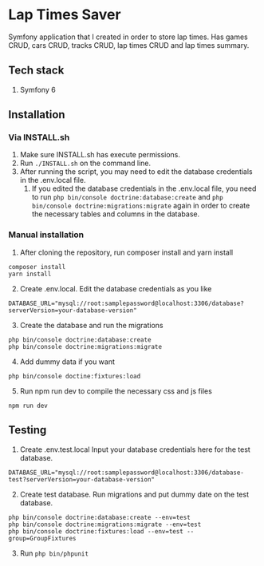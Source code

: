 # Lap Times Saver

Symfony application that I created in order to store lap times. Has games CRUD, cars CRUD, tracks CRUD, lap times CRUD and lap times summary.

## Tech stack

1. Symfony 6

## Installation

### Via INSTALL.sh

1. Make sure INSTALL.sh has execute permissions.
1. Run `./INSTALL.sh` on the command line.
1. After running the script, you may need to edit the database credentials in the .env.local file.
    1. If you edited the database credentials in the .env.local file, you need to run `php bin/console doctrine:database:create` and `php bin/console doctrine:migrations:migrate` again in order to create the necessary tables and columns in the database.

### Manual installation

1. After cloning the repository, run composer install and yarn install

```
composer install
yarn install
```

2. Create .env.local. Edit the database credentials as you like

```
DATABASE_URL="mysql://root:samplepassword@localhost:3306/database?serverVersion=your-database-version"
```

3. Create the database and run the migrations

```
php bin/console doctrine:database:create
php bin/console doctrine:migrations:migrate
```

4. Add dummy data if you want

```
php bin/console doctine:fixtures:load
```

5. Run npm run dev to compile the necessary css and js files

```
npm run dev
```

## Testing

1. Create .env.test.local Input your database credentials here for the test database.

```
DATABASE_URL="mysql://root:samplepassword@localhost:3306/database-test?serverVersion=your-database-version"
```

2. Create test database. Run migrations and put dummy date on the test database.

```
php bin/console doctrine:database:create --env=test
php bin/console doctrine:migrations:migrate --env=test
php bin/console doctrine:fixtures:load --env=test --group=GroupFixtures
```

3. Run `php bin/phpunit `
